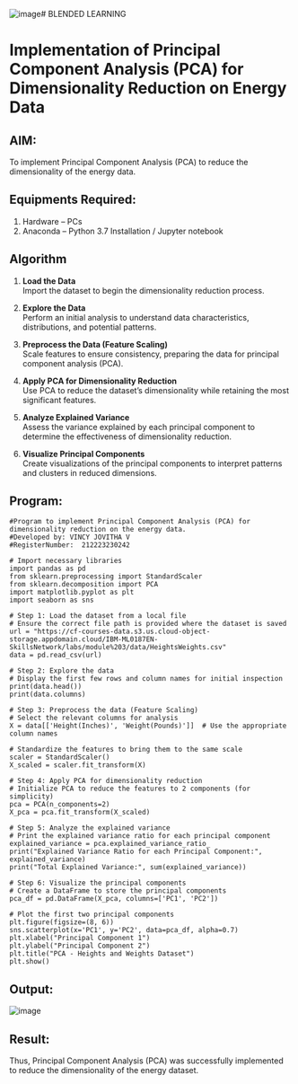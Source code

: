 ![image](https://github.com/user-attachments/assets/64fe27d0-9dc6-4016-889e-1f798d24d1e8)# BLENDED LEARNING
# Implementation of Principal Component Analysis (PCA) for Dimensionality Reduction on Energy Data

## AIM:
To implement Principal Component Analysis (PCA) to reduce the dimensionality of the energy data.

## Equipments Required:
1. Hardware – PCs
2. Anaconda – Python 3.7 Installation / Jupyter notebook

## Algorithm
1. **Load the Data**  
   Import the dataset to begin the dimensionality reduction process.

2. **Explore the Data**  
   Perform an initial analysis to understand data characteristics, distributions, and potential patterns.

3. **Preprocess the Data (Feature Scaling)**  
   Scale features to ensure consistency, preparing the data for principal component analysis (PCA).

4. **Apply PCA for Dimensionality Reduction**  
   Use PCA to reduce the dataset’s dimensionality while retaining the most significant features.

5. **Analyze Explained Variance**  
   Assess the variance explained by each principal component to determine the effectiveness of dimensionality reduction.

6. **Visualize Principal Components**  
   Create visualizations of the principal components to interpret patterns and clusters in reduced dimensions.

## Program:
```
#Program to implement Principal Component Analysis (PCA) for dimensionality reduction on the energy data.
#Developed by: VINCY JOVITHA V
#RegisterNumber:  212223230242

# Import necessary libraries
import pandas as pd
from sklearn.preprocessing import StandardScaler
from sklearn.decomposition import PCA
import matplotlib.pyplot as plt
import seaborn as sns

# Step 1: Load the dataset from a local file
# Ensure the correct file path is provided where the dataset is saved
url = "https://cf-courses-data.s3.us.cloud-object-storage.appdomain.cloud/IBM-ML0187EN-SkillsNetwork/labs/module%203/data/HeightsWeights.csv"
data = pd.read_csv(url)

# Step 2: Explore the data
# Display the first few rows and column names for initial inspection
print(data.head())
print(data.columns)

# Step 3: Preprocess the data (Feature Scaling)
# Select the relevant columns for analysis
X = data[['Height(Inches)', 'Weight(Pounds)']]  # Use the appropriate column names

# Standardize the features to bring them to the same scale
scaler = StandardScaler()
X_scaled = scaler.fit_transform(X)

# Step 4: Apply PCA for dimensionality reduction
# Initialize PCA to reduce the features to 2 components (for simplicity)
pca = PCA(n_components=2)
X_pca = pca.fit_transform(X_scaled)

# Step 5: Analyze the explained variance
# Print the explained variance ratio for each principal component
explained_variance = pca.explained_variance_ratio_
print("Explained Variance Ratio for each Principal Component:", explained_variance)
print("Total Explained Variance:", sum(explained_variance))

# Step 6: Visualize the principal components
# Create a DataFrame to store the principal components
pca_df = pd.DataFrame(X_pca, columns=['PC1', 'PC2'])

# Plot the first two principal components
plt.figure(figsize=(8, 6))
sns.scatterplot(x='PC1', y='PC2', data=pca_df, alpha=0.7)
plt.xlabel("Principal Component 1")
plt.ylabel("Principal Component 2")
plt.title("PCA - Heights and Weights Dataset")
plt.show()

```

## Output:
![image](https://github.com/user-attachments/assets/551f3593-8bb1-4eda-89b3-28449d83f74b)


## Result:
Thus, Principal Component Analysis (PCA) was successfully implemented to reduce the dimensionality of the energy dataset.
